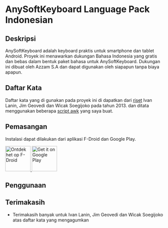 # AnySoftKeyboard Language Pack Indonesian

## Deskripsi

AnySoftKeyboard adalah keyboard praktis untuk smartphone dan tablet
Android. Proyek ini menawarkan dukungan Bahasa Indonesia yang gratis dan
bebas dalam bentuk paket bahasa untuk AnySoftKeyboard. Dukungan ini
dibuat oleh Azzam S.A dan dapat digunakan oleh siapapun tanpa biaya apapun.

## Daftar Kata

Daftar kata yang di gunakan pada proyek ini di dapatkan dari [riset](https://github.com/ardwort/freq-dist-id)
Ivan Lanin, Jim Geovedi dan Wicak Soegijoko pada tahun 2013. dan ditata menggunakan
beberapa [script awk](https://github.com/azzamsa/ask-words-id) yang saya buat.

## Pemasangan

Instalasi dapat dilakukan dari aplikasi F-Droid dan Google Play.

<a href="https://f-droid.org/packages/com.anysoftkeyboard.languagepack.dutch">
    <!--img src="https://f-droid.org/badge/get-it-on.png"
         alt="Get it on F-Droid" height="80"-->
    <img src="https://gitlab.com/fdroid/artwork/raw/master/badge/get-it-on.png"
         alt="Ontdek het op F-Droid" height="80">
</a>

<a href="https://play.google.com/store/apps/details?id=com.anysoftkeyboard.languagepack.dutch">
    <img src="https://play.google.com/intl/en_us/badges/images/generic/en_badge_web_generic.png"
         alt="Get it on Google Play" height="80">
</a>

## Penggunaan


## Terimakasih

- Terimakasih banyak untuk Ivan Lanin, Jim Geovedi dan Wicak Soegijoko atas daftar kata yang mengagumkan
